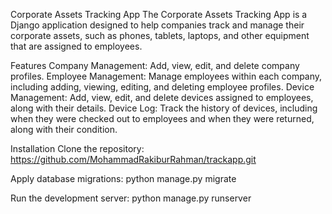Corporate Assets Tracking App
The Corporate Assets Tracking App is a Django application designed to help companies track and manage their corporate assets, such as phones, tablets, laptops, and other equipment that are assigned to employees.

Features
Company Management: Add, view, edit, and delete company profiles.
Employee Management: Manage employees within each company, including adding, viewing, editing, and deleting employee profiles.
Device Management: Add, view, edit, and delete devices assigned to employees, along with their details.
Device Log: Track the history of devices, including when they were checked out to employees and when they were returned, along with their condition.

Installation
Clone the repository:
https://github.com/MohammadRakiburRahman/trackapp.git


Apply database migrations:
python manage.py migrate

Run the development server:
python manage.py runserver
